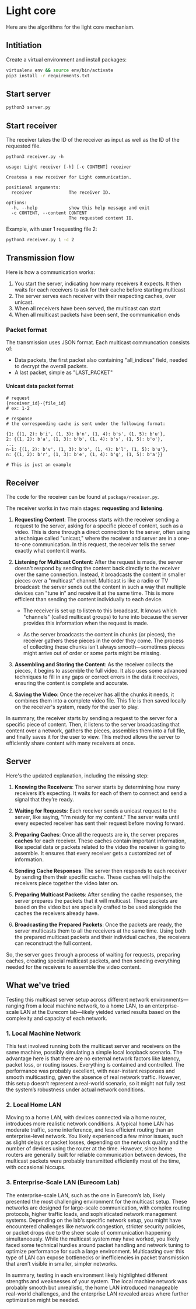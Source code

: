 # Light core

Here are the algorithms for the light core mechanism. 

## Intitiation

Create a virtual environment and install packages: 

```bash
virtualenv env && source env/bin/activate
pip3 install -r requirements.txt
```

## Start server

```bash
python3 server.py
```

## Start receiver

The receiver takes the ID of the receiver as input as well as the ID of the requested file. 

```
python3 receiver.py -h

usage: Light receiver [-h] [-c CONTENT] receiver

Createsa a new receiver for Light communication.

positional arguments:
  receiver              The receiver ID.

options:
  -h, --help            show this help message and exit
  -c CONTENT, --content CONTENT
                        The requested content ID.
```

Example, with user 1 requesting file 2:

```bash
python3 receiver.py 1 -c 2
```

## Transmission flow

Here is how a communication works:

1. You start the server, indicating how many receivers it expects. It then waits for each receivers to ask for their cache before starting multicast
2. The server serves each receiver with their respecting caches, over unicast. 
3. When all receivers have been served, the multicast can start
4. When all multicast packets have been sent, the communication ends

### Packet format

The transmission uses JSON format. 
Each multicast communcation consists of:

- Data packets, the first packet also containing "all_indices" field, needed to decrypt the overall packets. 
- A last packet, simple as "LAST_PACKET"

#### Unicast data packet format

```
# request
{receiver_id}-{file_id}
# ex: 1-2

# response
# the corresponding cache is sent under the following format:

{1: {(1, 2): b'i', (1, 3): b'n', (1, 4): b's', (1, 5): b'u'},
2: {(1, 2): b'a', (1, 3): b'b', (1, 4): b's', (1, 5): b'o'},
...
n-1: {(1, 2): b'v', (1, 3): b'o', (1, 4): b'l', (1, 5): b'u'},
n: {(1, 2): b'r', (1, 3): b'e', (1, 4): b'g', (1, 5): b'a'}}

# This is just an example
```




## Receiver

The code for the receiver can be found at `package/receiver.py`.

The receiver works in two main stages: **requesting** and **listening**.

1. **Requesting Content**: The process starts with the receiver sending a request to the server, asking for a specific piece of content, such as a video. This is done through a direct connection to the server, often using a technique called "unicast," where the receiver and server are in a one-to-one communication. In this request, the receiver tells the server exactly what content it wants.

2. **Listening for Multicast Content**: After the request is made, the server doesn't respond by sending the content back directly to the receiver over the same connection. Instead, it broadcasts the content in smaller pieces over a "multicast" channel. Multicast is like a radio or TV broadcast: the server sends out the content in such a way that multiple devices can "tune in" and receive it at the same time. This is more efficient than sending the content individually to each device.

   - The receiver is set up to listen to this broadcast. It knows which "channels" (called multicast groups) to tune into because the server provides this information when the request is made. 
   
   - As the server broadcasts the content in chunks (or pieces), the receiver gathers these pieces in the order they come. The process of collecting these chunks isn't always smooth—sometimes pieces might arrive out of order or some parts might be missing. 

3. **Assembling and Storing the Content**: As the receiver collects the pieces, it begins to assemble the full video. It also uses some advanced techniques to fill in any gaps or correct errors in the data it receives, ensuring the content is complete and accurate. 

4. **Saving the Video**: Once the receiver has all the chunks it needs, it combines them into a complete video file. This file is then saved locally on the receiver's system, ready for the user to play.

In summary, the receiver starts by sending a request to the server for a specific piece of content. Then, it listens to the server broadcasting that content over a network, gathers the pieces, assembles them into a full file, and finally saves it for the user to view. This method allows the server to efficiently share content with many receivers at once.


## Server

Here's the updated explanation, including the missing step:

1. **Knowing the Receivers**: The server starts by determining how many receivers it’s expecting. It waits for each of them to connect and send a signal that they’re ready.

2. **Waiting for Requests**: Each receiver sends a unicast request to the server, like saying, "I'm ready for my content." The server waits until every expected receiver has sent their request before moving forward.

3. **Preparing Caches**: Once all the requests are in, the server prepares **caches** for each receiver. These caches contain important information, like special data or packets related to the video the receiver is going to assemble. It ensures that every receiver gets a customized set of information.

4. **Sending Cache Responses**: The server then responds to each receiver by sending them their specific cache. These caches will help the receivers piece together the video later on.

5. **Preparing Multicast Packets**: After sending the cache responses, the server prepares the packets that it will multicast. These packets are based on the video but are specially crafted to be used alongside the caches the receivers already have.

6. **Broadcasting the Prepared Packets**: Once the packets are ready, the server multicasts them to all the receivers at the same time. Using both the prepared multicast packets and their individual caches, the receivers can reconstruct the full content.

So, the server goes through a process of waiting for requests, preparing caches, creating special multicast packets, and then sending everything needed for the receivers to assemble the video content.

## What we've tried

Testing this multicast server setup across different network environments—ranging from a local machine network, to a home LAN, to an enterprise-scale LAN at the Eurecom lab—likely yielded varied results based on the complexity and capacity of each network.

### 1. **Local Machine Network**
This test involved running both the multicast server and receivers on the same machine, possibly simulating a simple local loopback scenario. The advantage here is that there are no external network factors like latency, packet loss, or routing issues. Everything is contained and controlled. The performance was probably excellent, with near-instant responses and smooth multicasting, given the absence of real network traffic. However, this setup doesn’t represent a real-world scenario, so it might not fully test the system’s robustness under actual network conditions.

### 2. **Local Home LAN**
Moving to a home LAN, with devices connected via a home router, introduces more realistic network conditions. A typical home LAN has moderate traffic, some interference, and less efficient routing than an enterprise-level network. You likely experienced a few minor issues, such as slight delays or packet losses, depending on the network quality and the number of devices using the router at the time. However, since home routers are generally built for reliable communication between devices, the multicast packets were probably transmitted efficiently most of the time, with occasional hiccups.

### 3. **Enterprise-Scale LAN (Eurecom Lab)**
The enterprise-scale LAN, such as the one in Eurecom’s lab, likely presented the most challenging environment for the multicast setup. These networks are designed for large-scale communication, with complex routing protocols, higher traffic loads, and sophisticated network management systems. Depending on the lab's specific network setup, you might have encountered challenges like network congestion, stricter security policies, or packet drops due to the sheer scale of communication happening simultaneously. While the multicast system may have worked, you likely faced some technical hurdles around packet handling and network tuning to optimize performance for such a large environment. Multicasting over this type of LAN can expose bottlenecks or inefficiencies in packet transmission that aren’t visible in smaller, simpler networks.

In summary, testing in each environment likely highlighted different strengths and weaknesses of your system. The local machine network was probably smooth but unrealistic, the home LAN introduced manageable real-world challenges, and the enterprise LAN revealed areas where further optimization might be needed.